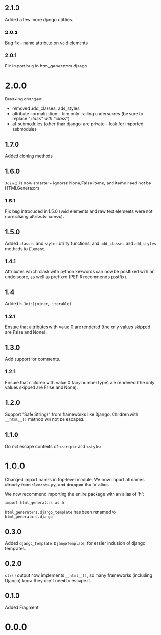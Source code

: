 ## 2.1.0
Added a few more django utilities.

### 2.0.2
Bug fix - name attribute on void elements

### 2.0.1
Fix import bug in html_generators.django

# 2.0.0

Breaking changes:
- removed add_classes, add_styles
- attribute normalization - trim only trailing underscores (be sure to replace "_class" with "class_")
- all submodules (other than django) are private - look for imported submodules

## 1.7.0
Added cloning methods

## 1.6.0
`Join()` is now smarter - ignores None/False items, and items need not be HTMLGenerators

### 1.5.1
Fix bug introduced in 1.5.0 (void elements and raw text elements were not normalizing attribute names).

## 1.5.0
Added `classes` and `styles` utility functions, and `add_classes` and `add_styles` methods to `Element`.

### 1.4.1

Attributes which clash with python keywords can now be postfixed with an underscore, as well as prefixed (PEP 8 recommends postfix).

## 1.4

Added `h.Join(joiner, iterable)`

### 1.3.1

Ensure that attributes with value 0 are rendered (the only values skipped are False and None).

## 1.3.0

Add support for comments.

### 1.2.1

Ensure that children with value 0 (any number type) are rendered (the only values skipped are False and None).

## 1.2.0

Support "Safe Strings" from frameworks like Django. Children with `__html__()` method will not be escaped.

## 1.1.0

Do not escape contents of `<script>` and `<style>`

# 1.0.0

Changed import names in top-level module. We now import all names directly from `elements.py`, and dropped the 'e' alias. 

We now recommend importing the entire package with an alias of 'h':
```
import html_generators as h
```

`html_generators.django_template` has been renamed to `html_generators.django`

## 0.3.0

Added `django_template.DjangoTemplate`, for easier inclusion of django templates.

## 0.2.0

`str()` output now implements `__html__()`, so many frameworks (including Django) know they don't need to escape it.

## 0.1.0
Added Fragment

# 0.0.0